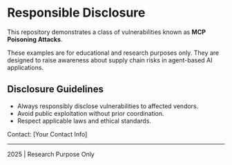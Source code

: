 # Responsible Disclosure

This repository demonstrates a class of vulnerabilities known as **MCP Poisoning Attacks**.

These examples are for educational and research purposes only. They are designed to raise awareness about supply chain risks in agent-based AI applications.

## Disclosure Guidelines
- Always responsibly disclose vulnerabilities to affected vendors.
- Avoid public exploitation without prior coordination.
- Respect applicable laws and ethical standards.

Contact: [Your Contact Info]

---
2025 | Research Purpose Only
